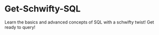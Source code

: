 # Get-Schwifty-SQL
Learn the basics and advanced concepts of SQL with a schwifty twist! Get ready to query!
